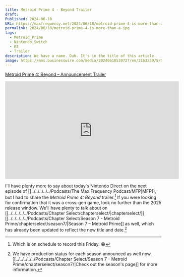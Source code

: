 ```yaml
---
title: Metroid Prime 4 - Beyond Trailer
draft: 
Published: 2024-06-18
URL: https://maxfrequency.net/2024/06/18/metroid-prime-4-is-more-than-a-jpg
permalink: 2024/06/18/metroid-prime-4-is-more-than-a-jpg
tags:
  - Metroid_Prime
  - Nintendo_Switch
  - E3
  - Trailer
description: We have a name. Duh. It's in the title of this article.
image: https://mms.businesswire.com/media/20240618530727/en/2163239/5/ND_2.jpg
---
```

[Metroid Prime 4: Beyond – Announcement Trailer](https://youtube.com/watch?v=mMAgmdR8jwU)

<div class=iframe-container>
<iframe width="560" height="315" src="https://www.youtube-nocookie.com/embed/mMAgmdR8jwU?si=Di9slRDoHVQl5JBm" title="YouTube video player" frameborder="0" allow="accelerometer; autoplay; clipboard-write; encrypted-media; gyroscope; picture-in-picture; web-share" referrerpolicy="strict-origin-when-cross-origin" allowfullscreen></iframe>
</div>

I'll have plenty more to say about today's Nintendo Direct on the next episode of [[../../../../../Podcasts/The Max Frequency Podcast/MFP|MFP]], but I had to share the *Metroid Prime 4: Beyond* trailer.[^1] If you were looking for confirmation that it was a cross-gen game, look no further than the 2025 release window. We'll have plenty to talk about on [[../../../../../Podcasts/Chapter Select/chapterselect/|chapterselect/]] [[../../../../../Podcasts/Chapter Select/Season 7 - Metroid Prime/chapterselect/season7/|Season 7 – Metroid Prime]] as well, which has already been updated to reflect the new title and date.[^2]

[^1]:  Which is on schedule to record this Friday. 😁
[^2]: We have production status for each season announced as well now. [[../../../../../Podcasts/Chapter Select/Season 7 - Metroid Prime/chapterselect/season7/|Check out the season's page]] for more information.